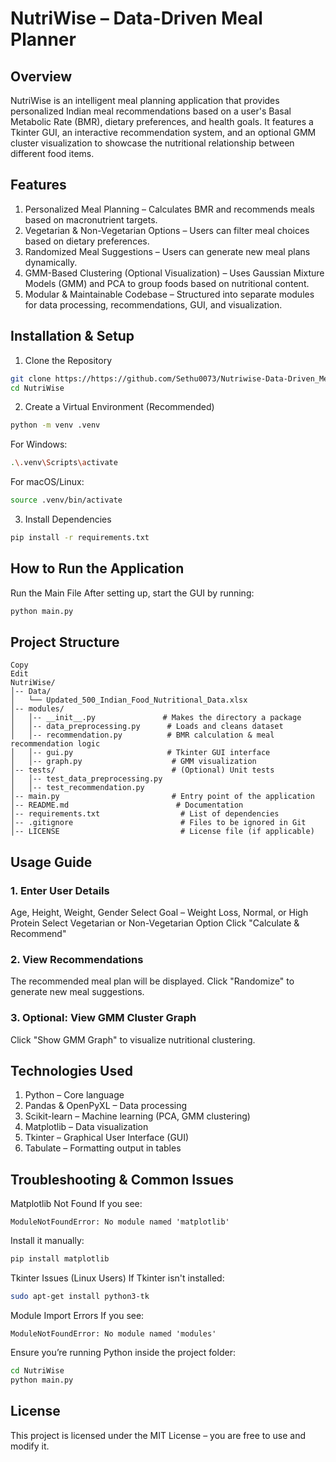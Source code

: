# NutriWise – Data-Driven Meal Planner
## Overview
NutriWise is an intelligent meal planning application that provides personalized Indian meal recommendations based on a user's Basal Metabolic Rate (BMR), dietary preferences, and health goals. It features a Tkinter GUI, an interactive recommendation system, and an optional GMM cluster visualization to showcase the nutritional relationship between different food items.
## Features
1. Personalized Meal Planning – Calculates BMR and recommends meals based on macronutrient targets.
2. Vegetarian & Non-Vegetarian Options – Users can filter meal choices based on dietary preferences.
3. Randomized Meal Suggestions – Users can generate new meal plans dynamically.
4. GMM-Based Clustering (Optional Visualization) – Uses Gaussian Mixture Models (GMM) and PCA to group foods based on nutritional content.
5. Modular & Maintainable Codebase – Structured into separate modules for data processing, recommendations, GUI, and visualization.
## Installation & Setup
1. Clone the Repository
```bash
git clone https://https://github.com/Sethu0073/Nutriwise-Data-Driven_Meal_Planner.git
cd NutriWise
```
2. Create a Virtual Environment (Recommended)
```bash
python -m venv .venv
```
For Windows:
```bash
.\.venv\Scripts\activate
``` 
For macOS/Linux:
```bash
source .venv/bin/activate
```  
3. Install Dependencies
```bash
pip install -r requirements.txt
```
## How to Run the Application
Run the Main File
After setting up, start the GUI by running:
```bash
python main.py
```
## Project Structure
```plaintext
Copy
Edit
NutriWise/
│-- Data/
│   └── Updated_500_Indian_Food_Nutritional_Data.xlsx
│-- modules/
│   │-- __init__.py               # Makes the directory a package
│   │-- data_preprocessing.py      # Loads and cleans dataset
│   │-- recommendation.py          # BMR calculation & meal recommendation logic
│   │-- gui.py                     # Tkinter GUI interface
│   │-- graph.py                    # GMM visualization
│-- tests/                          # (Optional) Unit tests
│   │-- test_data_preprocessing.py
│   │-- test_recommendation.py
│-- main.py                         # Entry point of the application
│-- README.md                        # Documentation
│-- requirements.txt                  # List of dependencies
│-- .gitignore                        # Files to be ignored in Git
│-- LICENSE                           # License file (if applicable)
```
## Usage Guide
### 1. Enter User Details
Age, Height, Weight, Gender
Select Goal – Weight Loss, Normal, or High Protein
Select Vegetarian or Non-Vegetarian Option
Click "Calculate & Recommend"
### 2. View Recommendations
The recommended meal plan will be displayed.
Click "Randomize" to generate new meal suggestions.
### 3. Optional: View GMM Cluster Graph
Click "Show GMM Graph" to visualize nutritional clustering.
## Technologies Used
1. Python – Core language
2. Pandas & OpenPyXL – Data processing
3. Scikit-learn – Machine learning (PCA, GMM clustering)
4. Matplotlib – Data visualization
5. Tkinter – Graphical User Interface (GUI)
6. Tabulate – Formatting output in tables
## Troubleshooting & Common Issues
Matplotlib Not Found
If you see:
```plaintext
ModuleNotFoundError: No module named 'matplotlib'
```
Install it manually:
```bash
pip install matplotlib
```
Tkinter Issues (Linux Users)
If Tkinter isn't installed:
```bash
sudo apt-get install python3-tk
```
Module Import Errors
If you see:
```plaintext
ModuleNotFoundError: No module named 'modules'
```
Ensure you’re running Python inside the project folder:
```bash
cd NutriWise
python main.py
```
## License
This project is licensed under the MIT License – you are free to use and modify it.
